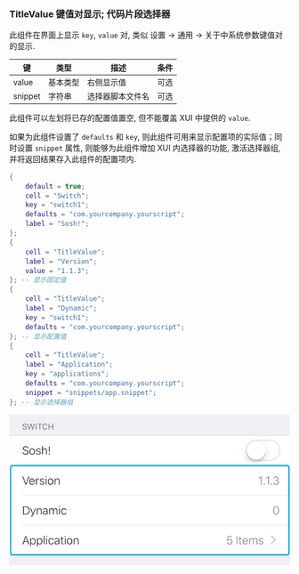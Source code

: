 ### TitleValue 键值对显示; 代码片段选择器


此组件在界面上显示 `key`, `value` 对, 类似 设置 -> 通用 -> 关于中系统参数键值对的显示. 


|   键   |   类型   |   描述   |   条件   |
|--------|----------|----------|----------|
|value|基本类型|右侧显示值|可选|
|snippet|字符串|选择器脚本文件名|可选|


此组件可以左划将已存的配置值置空, 但不能覆盖 XUI 中提供的 `value`. 

如果为此组件设置了 `defaults` 和 `key`, 则此组件可用来显示配置项的实际值；同时设置 `snippet` 属性, 则能够为此组件增加 XUI 内选择器的功能, 激活选择器组, 并将返回结果存入此组件的配置项内. 


``` lua
{
    default = true;
    cell = "Switch";
    key = "switch1";
    defaults = "com.yourcompany.yourscript";
    label = "Sosh!";
};
{
    cell = "TitleValue";
    label = "Version";
    value = "1.1.3";
}; -- 显示固定值
{
    cell = "TitleValue";
    label = "Dynamic";
    key = "switch1";
    defaults = "com.yourcompany.yourscript";
}; -- 显示配置值
{
    cell = "TitleValue";
    label = "Application";
    key = "applications";
    defaults = "com.yourcompany.yourscript";
    snippet = "snippets/app.snippet";
}; -- 显示选择器组
```


![QQ20170914-192446.png-36.5kB](TitleValue/QQ20170914-192446.png)

